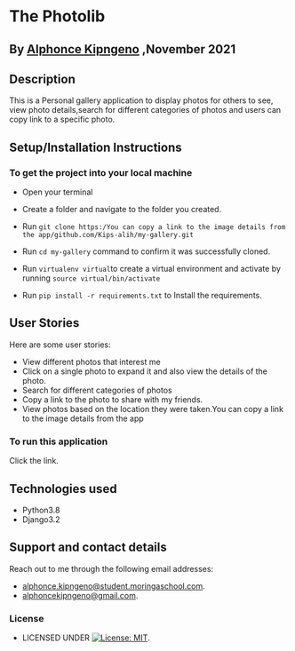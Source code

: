 # The Photolib

## By [Alphonce Kipngeno](https://github.com/Kips-alih) ,November 2021

## Description

This is a Personal gallery application to display photos for others to see, view photo details,search for different categories of photos and users can copy link to a specific photo.

## Setup/Installation Instructions

### To get the project into your local machine

* Open your terminal
* Create a folder and navigate to the folder you created.
* Run `git clone https:/You can copy a link to the image details from the app/github.com/Kips-alih/my-gallery.git`
* Run `cd my-gallery` command to confirm it was successfully cloned.
* Run `virtualenv virtual`to create a virtual environment and activate by running `source virtual/bin/activate`

* Run `pip install -r requirements.txt` to Install the requirements.

## User Stories

Here are some user stories:

* View different photos that interest me
* Click on a single photo to expand it and also view the details of the photo.
* Search for different categories of photos
* Copy a link to the photo to share with my friends.
* View photos based on the location they were taken.You can copy a link to the image details from the app

### To run this application

 Click the link.

## Technologies used

* Python3.8
* Django3.2

## Support and contact details

Reach out to me through the following email addresses:

* alphonce.kipngeno@student.moringaschool.com.
* alphoncekipngeno@gmail.com.

### License

* LICENSED UNDER  [![License: MIT](https://img.shields.io/badge/License-MIT-yellow.svg)](LICENSE).

